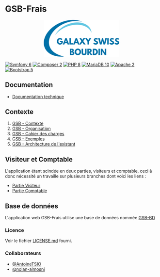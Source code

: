 # GSB-Frais
<p align="center">
    <img src="public/images/logogsb.png" width="250px"/>
</p>

[![Symfony 6](https://img.shields.io/badge/Symfony-6.0.6-e5e8e4.svg?style=flat-square&logo=symfony)](https://symfony.com/5)
[![Composer 2](https://img.shields.io/badge/Composer-2.3.3-89552c.svg?style=flat-square&logo=composer)](https://getcomposer.org/)
[![PHP 8](https://img.shields.io/badge/PHP-8.1.4-8892bf.svg?style=flat-square&logo=php&logoColor=ffffff)](https://www.php.net/)
[![MariaDB 10](https://img.shields.io/badge/MariaDB-10.6.4-c0765a.svg?style=flat-square&logo=mariadb)](https://mariadb.org/)
[![Apache 2](https://img.shields.io/badge/Apache-2.4.53-a2205c.svg?style=flat-square&logo=apache)](https://httpd.apache.org/)
[![Bootstrap 5](https://img.shields.io/badge/Bootstrap-5.1-7952b3.svg?style=flat-square&logo=bootstrap&logoColor=white)](https://getbootstrap.com/)

## Documentation

* [Documentation technique](https://github.com/AntoineTSIO/GSB-Frais/blob/comptable/docs/Documentation-Technique.pdf)

## Contexte

1. [GSB - Contexte](https://github.com/AntoineTSIO/GSB-Frais/blob/comptable/docs/01-GSB-Contexte.pdf)
2. [GSB - Organisation](https://github.com/AntoineTSIO/GSB-Frais/blob/comptable/docs/02-GSB-Organisation.pdf)
3. [GSB - Cahier des charges](https://github.com/AntoineTSIO/GSB-Frais/blob/comptable/docs/03-GSB-AppliFrais-Description.pdf)
4. [GSB - Exemples](https://github.com/AntoineTSIO/GSB-Frais/blob/comptable/docs/04-GSB-AppliFrais-Commentaires.pdf)
5. [GSB - Architecture de l'existant](https://github.com/AntoineTSIO/GSB-Frais/blob/comptable/docs/05-GSB-Architecture-Application-Existante.pdf)

## Visiteur et Comptable
L'application étant scindée en deux parties, visiteurs et comptable, ceci à donc nécessité un travaille sur plusieurs branches dont voici les liens :
* [Partie Visiteur](https://github.com/AntoineTSIO/GSB-Frais/tree/main.git)
* [Partie Comptable](https://github.com/AntoineTSIO/GSB-Frais/tree/comptable.git)

## Base de données

L'application web GSB-Frais utilise une base de données nommée [GSB-BD](https://github.com/AntoineTSIO/GSB-BD.git)

### Licence

Voir le fichier [LICENSE.md](https://github.com/AntoineTSIO/GSB-Frais/blob/main/LICENSE.md) fourni.

### Collaborateurs

* [@AntoineTSIO](https://github.com/AntoineTSIO)
* [@nolan-almosni](https://github.com/nolan-almosni)